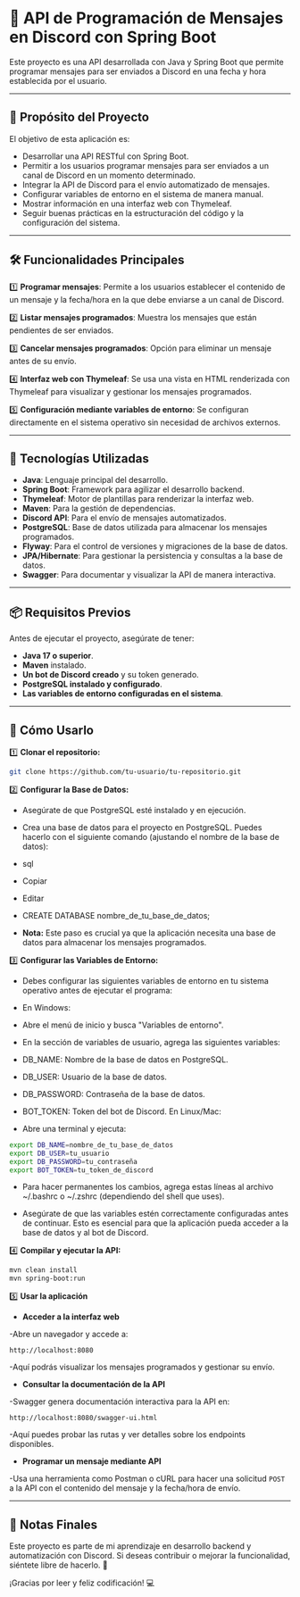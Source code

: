 # 📅 API de Programación de Mensajes en Discord con Spring Boot

Este proyecto es una API desarrollada con Java y Spring Boot que permite programar mensajes para ser enviados a Discord en una fecha y hora establecida por el usuario.

---

## 🎯 Propósito del Proyecto

El objetivo de esta aplicación es:

- Desarrollar una API RESTful con Spring Boot.
- Permitir a los usuarios programar mensajes para ser enviados a un canal de Discord en un momento determinado.
- Integrar la API de Discord para el envío automatizado de mensajes.
- Configurar variables de entorno en el sistema de manera manual.
- Mostrar información en una interfaz web con Thymeleaf.
- Seguir buenas prácticas en la estructuración del código y la configuración del sistema.

---

## 🛠️ Funcionalidades Principales

1️⃣ **Programar mensajes**: Permite a los usuarios establecer el contenido de un mensaje y la fecha/hora en la que debe enviarse a un canal de Discord.

2️⃣ **Listar mensajes programados**: Muestra los mensajes que están pendientes de ser enviados.

3️⃣ **Cancelar mensajes programados**: Opción para eliminar un mensaje antes de su envío.

4️⃣ **Interfaz web con Thymeleaf**: Se usa una vista en HTML renderizada con Thymeleaf para visualizar y gestionar los mensajes programados.

5️⃣ **Configuración mediante variables de entorno**: Se configuran directamente en el sistema operativo sin necesidad de archivos externos.

---

## 🧩 Tecnologías Utilizadas

- **Java**: Lenguaje principal del desarrollo.
- **Spring Boot**: Framework para agilizar el desarrollo backend.
- **Thymeleaf**: Motor de plantillas para renderizar la interfaz web.
- **Maven**: Para la gestión de dependencias.
- **Discord API**: Para el envío de mensajes automatizados.
- **PostgreSQL**: Base de datos utilizada para almacenar los mensajes programados.
- **Flyway**: Para el control de versiones y migraciones de la base de datos.
- **JPA/Hibernate**: Para gestionar la persistencia y consultas a la base de datos.
- **Swagger**: Para documentar y visualizar la API de manera interactiva.

---

## 📦 Requisitos Previos

Antes de ejecutar el proyecto, asegúrate de tener:

- **Java 17 o superior**.
- **Maven** instalado.
- **Un bot de Discord creado** y su token generado.
- **PostgreSQL instalado y configurado**.
- **Las variables de entorno configuradas en el sistema**.

---

## 🚀 Cómo Usarlo

1️⃣ **Clonar el repositorio:**

```bash
git clone https://github.com/tu-usuario/tu-repositorio.git
```

2️⃣ **Configurar la Base de Datos:**
- Asegúrate de que PostgreSQL esté instalado y en ejecución.

- Crea una base de datos para el proyecto en PostgreSQL. Puedes hacerlo con el siguiente comando (ajustando el nombre de la base de datos):

- sql
- Copiar
- Editar
- CREATE DATABASE nombre_de_tu_base_de_datos;
- **Nota:** Este paso es crucial ya que la aplicación necesita una base de datos para almacenar los mensajes programados.

3️⃣ **Configurar las Variables de Entorno:**
- Debes configurar las siguientes variables de entorno en tu sistema operativo antes de ejecutar el programa:

- En Windows:

- Abre el menú de inicio y busca "Variables de entorno".
- En la sección de variables de usuario, agrega las siguientes variables:
- DB_NAME: Nombre de la base de datos en PostgreSQL.
- DB_USER: Usuario de la base de datos.
- DB_PASSWORD: Contraseña de la base de datos.
- BOT_TOKEN: Token del bot de Discord.
En Linux/Mac:

- Abre una terminal y ejecuta:

```bash
export DB_NAME=nombre_de_tu_base_de_datos
export DB_USER=tu_usuario
export DB_PASSWORD=tu_contraseña
export BOT_TOKEN=tu_token_de_discord
```
- Para hacer permanentes los cambios, agrega estas líneas al archivo ~/.bashrc o ~/.zshrc (dependiendo del shell que uses).

- Asegúrate de que las variables estén correctamente configuradas antes de continuar. Esto es esencial para que la aplicación pueda acceder a la base de datos y al bot de Discord.



4️⃣ **Compilar y ejecutar la API:**

```bash
mvn clean install  
mvn spring-boot:run  
```

5️⃣ **Usar la aplicación**

- **Acceder a la interfaz web**

-Abre un navegador y accede a:

```
http://localhost:8080
```

-Aquí podrás visualizar los mensajes programados y gestionar su envío.

- **Consultar la documentación de la API**

-Swagger genera documentación interactiva para la API en:

```
http://localhost:8080/swagger-ui.html
```

-Aquí puedes probar las rutas y ver detalles sobre los endpoints disponibles.

- **Programar un mensaje mediante API**

-Usa una herramienta como Postman o cURL para hacer una solicitud `POST` a la API con el contenido del mensaje y la fecha/hora de envío.

---

## 🎉 Notas Finales

Este proyecto es parte de mi aprendizaje en desarrollo backend y automatización con Discord. Si deseas contribuir o mejorar la funcionalidad, siéntete libre de hacerlo. 🚀

¡Gracias por leer y feliz codificación! 💻

